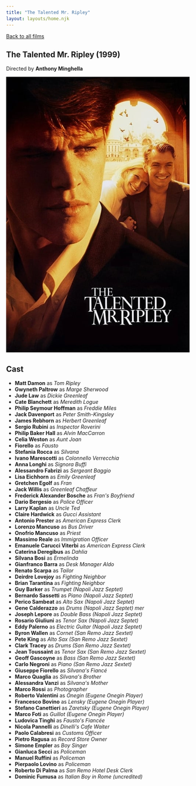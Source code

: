 ```yaml
---
title: "The Talented Mr. Ripley"
layout: layouts/home.njk
---
```


<a href="../">Back to all films</a>

<article class="film">
  <h1>The Talented Mr. Ripley (1999)</h1>

  <p class="director">
    Directed by <strong>Anthony Minghella</strong>
  </p>

  <img src="../films/posters/the-talented-mr-ripley.jpg" alt="">

  <h2>
    Cast
  </h2>
  <ul>
    <li><strong>Matt Damon</strong> as <em>Tom Ripley</em></li>
<li><strong>Gwyneth Paltrow</strong> as <em>Marge Sherwood</em></li>
<li><strong>Jude Law</strong> as <em>Dickie Greenleaf</em></li>
<li><strong>Cate Blanchett</strong> as <em>Meredith Logue</em></li>
<li><strong>Philip Seymour Hoffman</strong> as <em>Freddie Miles</em></li>
<li><strong>Jack Davenport</strong> as <em>Peter Smith-Kingsley</em></li>
<li><strong>James Rebhorn</strong> as <em>Herbert Greenleaf</em></li>
<li><strong>Sergio Rubini</strong> as <em>Inspector Roverini</em></li>
<li><strong>Philip Baker Hall</strong> as <em>Alvin MacCarron</em></li>
<li><strong>Celia Weston</strong> as <em>Aunt Joan</em></li>
<li><strong>Fiorello</strong> as <em>Fausto</em></li>
<li><strong>Stefania Rocca</strong> as <em>Silvana</em></li>
<li><strong>Ivano Marescotti</strong> as <em>Colonnello Verrecchia</em></li>
<li><strong>Anna Longhi</strong> as <em>Signora Buffi</em></li>
<li><strong>Alessandro Fabrizi</strong> as <em>Sergeant Baggio</em></li>
<li><strong>Lisa Eichhorn</strong> as <em>Emily Greenleaf</em></li>
<li><strong>Gretchen Egolf</strong> as <em>Fran</em></li>
<li><strong>Jack Willis</strong> as <em>Greenleaf Chaffeur</em></li>
<li><strong>Frederick Alexander Bosche</strong> as <em>Fran's Boyfriend</em></li>
<li><strong>Dario Bergesio</strong> as <em>Police Officer</em></li>
<li><strong>Larry Kaplan</strong> as <em>Uncle Ted</em></li>
<li><strong>Claire Hardwick</strong> as <em>Gucci Assistant</em></li>
<li><strong>Antonio Prester</strong> as <em>American Express Clerk</em></li>
<li><strong>Lorenzo Mancuso</strong> as <em>Bus Driver</em></li>
<li><strong>Onofrio Mancuso</strong> as <em>Priest</em></li>
<li><strong>Massimo Reale</strong> as <em>Immigration Officer</em></li>
<li><strong>Emanuele Carucci Viterbi</strong> as <em>American Express Clerk</em></li>
<li><strong>Caterina Deregibus</strong> as <em>Dahlia</em></li>
<li><strong>Silvana Bosi</strong> as <em>Ermelinda</em></li>
<li><strong>Gianfranco Barra</strong> as <em>Desk Manager Aldo</em></li>
<li><strong>Renato Scarpa</strong> as <em>Tailor</em></li>
<li><strong>Deirdre Lovejoy</strong> as <em>Fighting Neighbor</em></li>
<li><strong>Brian Tarantina</strong> as <em>Fighting Neighbor</em></li>
<li><strong>Guy Barker</strong> as <em>Trumpet (Napoli Jazz Septet)</em></li>
<li><strong>Bernardo Sassetti</strong> as <em>Piano (Napoli Jazz Septet)</em></li>
<li><strong>Perico Sambeat</strong> as <em>Alto Sax (Napoli Jazz Septet)</em></li>
<li><strong>Gene Calderazzo</strong> as <em>Drums (Napoli Jazz Septet) mer</em></li>
<li><strong>Joseph Lepore</strong> as <em>Double Bass (Napoli Jazz Septet)</em></li>
<li><strong>Rosario Giuliuni</strong> as <em>Tenor Sax (Napoli Jazz Septet)</em></li>
<li><strong>Eddy Palerno</strong> as <em>Electric Guitar (Napoli Jazz Septet)</em></li>
<li><strong>Byron Wallen</strong> as <em>Cornet (San Remo Jazz Sextet)</em></li>
<li><strong>Pete King</strong> as <em>Alto Sax (San Remo Jazz Sextet)</em></li>
<li><strong>Clark Tracey</strong> as <em>Drums (San Remo Jazz Sextet)</em></li>
<li><strong>Jean Toussaint</strong> as <em>Tenor Sax (San Remo Jazz Sextet)</em></li>
<li><strong>Geoff Gascoyne</strong> as <em>Bass (San Remo Jazz Sextet)</em></li>
<li><strong>Carlo Negroni</strong> as <em>Piano (San Remo Jazz Sextet)</em></li>
<li><strong>Giuseppe Fiorello</strong> as <em>Silvana's Fiancé</em></li>
<li><strong>Marco Quaglia</strong> as <em>Silvana's Brother</em></li>
<li><strong>Alessandra Vanzi</strong> as <em>Silvana's Mother</em></li>
<li><strong>Marco Rossi</strong> as <em>Photographer</em></li>
<li><strong>Roberto Valentini</strong> as <em>Onegin (Eugene Onegin Player)</em></li>
<li><strong>Francesco Bovino</strong> as <em>Lensky (Eugene Onegin Player)</em></li>
<li><strong>Stefano Canettieri</strong> as <em>Zaretsky (Eugene Onegin Player)</em></li>
<li><strong>Marco Foti</strong> as <em>Guillot (Eugene Onegin Player)</em></li>
<li><strong>Ludovica Tinghi</strong> as <em>Fausto's Fiancée</em></li>
<li><strong>Nicola Pannelli</strong> as <em>Dinelli's Cafe Waiter</em></li>
<li><strong>Paolo Calabresi</strong> as <em>Customs Officer</em></li>
<li><strong>Pietro Ragusa</strong> as <em>Record Store Owner</em></li>
<li><strong>Simone Empler</strong> as <em>Boy Singer</em></li>
<li><strong>Gianluca Secci</strong> as <em>Policeman</em></li>
<li><strong>Manuel Ruffini</strong> as <em>Policeman</em></li>
<li><strong>Pierpaolo Lovino</strong> as <em>Policeman</em></li>
<li><strong>Roberto Di Palma</strong> as <em>San Remo Hotel Desk Clerk</em></li>
<li><strong>Dominic Fumusa</strong> as <em>Italian Boy in Rome (uncredited)</em></li>
  </ul>
</article>
